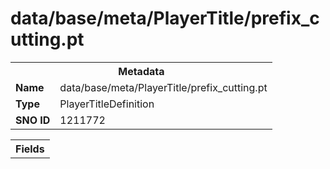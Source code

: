 <h1>data/base/meta/PlayerTitle/prefix_cutting.pt</h1><table><tr><th colspan="100%">Metadata</th></tr><tr><td><b>Name</b></td><td>data/base/meta/PlayerTitle/prefix_cutting.pt</td></tr><tr><td><b>Type</b></td><td>PlayerTitleDefinition</td></tr><tr><td><b>SNO ID</b></td><td>1211772</td></tr></table>

<table><tr><th colspan="100%">Fields</th></tr></table>

